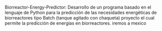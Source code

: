 Biorreactor-Energy-Predictor: Desarrollo de un programa basado en el lenguaje de Python para la predicción de las necesidades energéticas de biorreactores tipo Batch (tanque agitado con chaqueta)
proyecto el cual permite la predicción de energías en biorreactores.
iremos a mexico
